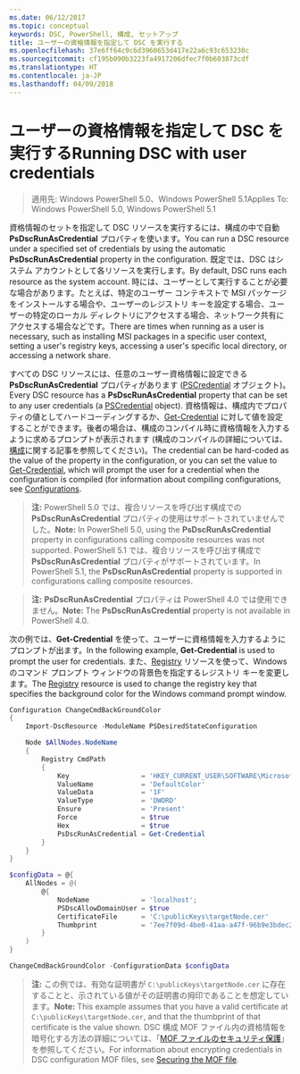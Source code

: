 ```yaml
---
ms.date: 06/12/2017
ms.topic: conceptual
keywords: DSC, PowerShell, 構成, セットアップ
title: ユーザーの資格情報を指定して DSC を実行する
ms.openlocfilehash: 37e6ff64c9c6d3960653d417e22a6c93c653230c
ms.sourcegitcommit: cf195b090b3223fa4917206dfec7f0b603873cdf
ms.translationtype: HT
ms.contentlocale: ja-JP
ms.lasthandoff: 04/09/2018
---
```

# <a name="running-dsc-with-user-credentials"></a><span data-ttu-id="336fc-103">ユーザーの資格情報を指定して DSC を実行する</span><span class="sxs-lookup"><span data-stu-id="336fc-103">Running DSC with user credentials</span></span>

> <span data-ttu-id="336fc-104">適用先: Windows PowerShell 5.0、Windows PowerShell 5.1</span><span class="sxs-lookup"><span data-stu-id="336fc-104">Applies To: Windows PowerShell 5.0, Windows PowerShell 5.1</span></span>

<span data-ttu-id="336fc-105">資格情報のセットを指定して DSC リソースを実行するには、構成の中で自動 **PsDscRunAsCredential** プロパティを使います。</span><span class="sxs-lookup"><span data-stu-id="336fc-105">You can run a DSC resource under a specified set of credentials by using the automatic **PsDscRunAsCredential** property in the configuration.</span></span>
<span data-ttu-id="336fc-106">既定では、DSC はシステム アカウントとして各リソースを実行します。</span><span class="sxs-lookup"><span data-stu-id="336fc-106">By default, DSC runs each resource as the system account.</span></span>
<span data-ttu-id="336fc-107">時には、ユーザーとして実行することが必要な場合があります。たとえば、特定のユーザー コンテキストで MSI パッケージをインストールする場合や、ユーザーのレジストリ キーを設定する場合、ユーザーの特定のローカル ディレクトリにアクセスする場合、ネットワーク共有にアクセスする場合などです。</span><span class="sxs-lookup"><span data-stu-id="336fc-107">There are times when running as a user is necessary, such as installing MSI packages in a specific user context, setting a user's registry keys, accessing a user's specific local directory, or accessing a network share.</span></span>

<span data-ttu-id="336fc-108">すべての DSC リソースには、任意のユーザー資格情報に設定できる **PsDscRunAsCredential** プロパティがあります ([PSCredential](https://msdn.microsoft.com/library/ms572524(v=VS.85).aspx) オブジェクト)。</span><span class="sxs-lookup"><span data-stu-id="336fc-108">Every DSC resource has a **PsDscRunAsCredential** property that can be set to any user credentials (a [PSCredential](https://msdn.microsoft.com/library/ms572524(v=VS.85).aspx) object).</span></span>
<span data-ttu-id="336fc-109">資格情報は、構成内でプロパティの値としてハードコーディングするか、[Get-Credential](https://technet.microsoft.com/library/hh849815.aspx) に対して値を設定することができます。後者の場合は、構成のコンパイル時に資格情報を入力するように求めるプロンプトが表示されます (構成のコンパイルの詳細については、[構成](configurations.md)に関する記事を参照してください)。</span><span class="sxs-lookup"><span data-stu-id="336fc-109">The credential can be hard-coded as the value of the property in the configuration, or you can set the value to [Get-Credential](https://technet.microsoft.com/library/hh849815.aspx), which will prompt the user for a credential when the configuration is compiled (for information about compiling configurations, see [Configurations](configurations.md).</span></span>

><span data-ttu-id="336fc-110">**注:** PowerShell 5.0 では、複合リソースを呼び出す構成での **PsDscRunAsCredential** プロパティの使用はサポートされていませんでした。</span><span class="sxs-lookup"><span data-stu-id="336fc-110">**Note:** In PowerShell 5.0, using the **PsDscRunAsCredential** property in configurations calling composite resources was not supported.</span></span>
><span data-ttu-id="336fc-111">PowerShell 5.1 では、複合リソースを呼び出す構成で **PsDscRunAsCredential** プロパティがサポートされています。</span><span class="sxs-lookup"><span data-stu-id="336fc-111">In PowerShell 5.1, the **PsDscRunAsCredential** property is supported in configurations calling composite resources.</span></span>

><span data-ttu-id="336fc-112">**注:** **PsDscRunAsCredential** プロパティは PowerShell 4.0 では使用できません。</span><span class="sxs-lookup"><span data-stu-id="336fc-112">**Note:** The **PsDscRunAsCredential** property is not available in PowerShell 4.0.</span></span>

<span data-ttu-id="336fc-113">次の例では、**Get-Credential** を使って、ユーザーに資格情報を入力するようにプロンプトが出ます。</span><span class="sxs-lookup"><span data-stu-id="336fc-113">In the following example, **Get-Credential** is used to prompt the user for credentials.</span></span>
<span data-ttu-id="336fc-114">また、[Registry](registryResource.md) リソースを使って、Windows のコマンド プロンプト ウィンドウの背景色を指定するレジストリ キーを変更します。</span><span class="sxs-lookup"><span data-stu-id="336fc-114">The [Registry](registryResource.md) resource is used to change the registry key that specifies the background color for the Windows command prompt window.</span></span>

```powershell
Configuration ChangeCmdBackGroundColor
{
    Import-DscResource -ModuleName PSDesiredStateConfiguration

    Node $AllNodes.NodeName
    {
        Registry CmdPath
        {
            Key                  = 'HKEY_CURRENT_USER\SOFTWARE\Microsoft\Command Processor'
            ValueName            = 'DefaultColor'
            ValueData            = '1F'
            ValueType            = 'DWORD'
            Ensure               = 'Present'
            Force                = $true
            Hex                  = $true
            PsDscRunAsCredential = Get-Credential
        }
    }
}

$configData = @{
    AllNodes = @(
        @{
            NodeName             = 'localhost';
            PSDscAllowDomainUser = $true
            CertificateFile      = 'C:\publicKeys\targetNode.cer'
            Thumbprint           = '7ee7f09d-4be0-41aa-a47f-96b9e3bdec25'
        }
    )
}

ChangeCmdBackGroundColor -ConfigurationData $configData
```
><span data-ttu-id="336fc-115">**注:** この例では、有効な証明書が `C:\publicKeys\targetNode.cer` に存在することと、示されている値がその証明書の拇印であることを想定しています。</span><span class="sxs-lookup"><span data-stu-id="336fc-115">**Note:** This example assumes that you have a valid certificate at `C:\publicKeys\targetNode.cer`, and that the thumbprint of that certificate is the value shown.</span></span>
><span data-ttu-id="336fc-116">DSC 構成 MOF ファイル内の資格情報を暗号化する方法の詳細については、「[MOF ファイルのセキュリティ保護](secureMOF.md)」を参照してください。</span><span class="sxs-lookup"><span data-stu-id="336fc-116">For information about encrypting credentials in DSC configuration MOF files, see [Securing the MOF file](secureMOF.md).</span></span>